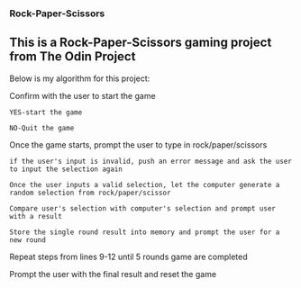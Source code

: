 ### Rock-Paper-Scissors
## This is a Rock-Paper-Scissors gaming project from The Odin Project

Below is my algorithm for this project:

Confirm with the user to start the game

    YES-start the game

    NO-Quit the game

Once the game starts, prompt the user to type in rock/paper/scissors

    if the user's input is invalid, push an error message and ask the user to input the selection again

    Once the user inputs a valid selection, let the computer generate a random selection from rock/paper/scissor

    Compare user's selection with computer's selection and prompt user with a result 

    Store the single round result into memory and prompt the user for a new round

Repeat steps from lines 9-12 until 5 rounds game are completed

Prompt the user with the final result and reset the game